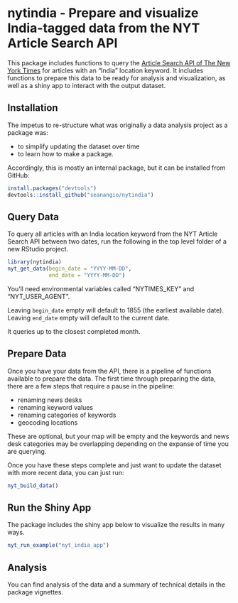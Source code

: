 
<!-- README.md is generated from README.Rmd. Please edit that file. You'll still need to render `README.Rmd` regularly, to keep `README.md` up-to-date. `devtools::build_readme()` is handy for this. You could also use GitHub Actions to re-render `README.Rmd` every time you push. An example workflow can be found here: <https://github.com/r-lib/actions/tree/master/examples>. -->

# nytindia - Prepare and visualize India-tagged data from the NYT Article Search API

<!-- badges: start -->
<!-- badges: end -->

This package includes functions to query the [Article Search API of The
New York
Times](https://developer.nytimes.com/docs/articlesearch-product/1/overview)
for articles with an “India” location keyword. It includes functions to
prepare this data to be ready for analysis and visualization, as well as
a shiny app to interact with the output dataset.

## Installation

The impetus to re-structure what was originally a data analysis project
as a package was:

-   to simplify updating the dataset over time
-   to learn how to make a package.

Accordingly, this is mostly an internal package, but it can be installed
from GitHub:

``` r
install.packages("devtools")
devtools::install_github("seanangio/nytindia")
```

## Query Data

To query all articles with an India location keyword from the NYT
Article Search API between two dates, run the following in the top level
folder of a new RStudio project.

``` r
library(nytindia)
nyt_get_data(begin_date = "YYYY-MM-DD", 
             end_date = "YYYY-MM-DD")
```

You’ll need environmental variables called “NYTIMES\_KEY” and
“NYT\_USER\_AGENT”.

Leaving `begin_date` empty will default to 1855 (the earliest available
date). Leaving `end_date` empty will default to the current date.

It queries up to the closest completed month.

## Prepare Data

Once you have your data from the API, there is a pipeline of functions
available to prepare the data. The first time through preparing the
data, there are a few steps that require a pause in the pipeline:

-   renaming news desks
-   renaming keyword values
-   renaming categories of keywords
-   geocoding locations

These are optional, but your map will be empty and the keywords and news
desk categories may be overlapping depending on the expanse of time you
are querying.

Once you have these steps complete and just want to update the dataset
with more recent data, you can just run:

``` r
nyt_build_data()
```

## Run the Shiny App

The package includes the shiny app below to visualize the results in
many ways.

``` r
nyt_run_example("nyt_india_app")
```

## Analysis

You can find analysis of the data and a summary of technical details in
the package vignettes.
